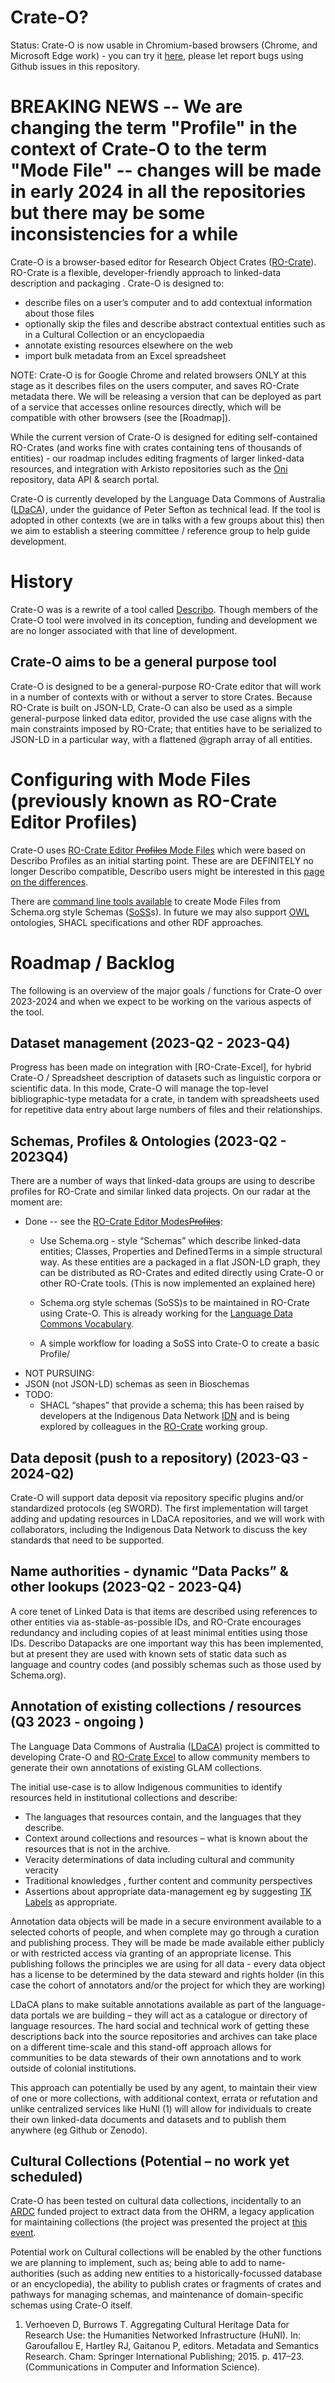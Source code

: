 
# Crate-O?

Status: Crate-O is now usable in Chromium-based browsers (Chrome, and Microsoft Edge work) - you can try it [here](https://language-research-technology.github.io/crate-o/), please let report bugs using Github issues in this repository.

# BREAKING NEWS -- We are changing the term "Profile" in the context of Crate-O to the term "Mode File" -- changes will be made in early 2024 in all the repositories but there may be some inconsistencies for a while

Crate-O is a  browser-based editor for  Research Object Crates  ([RO-Crate]). RO-Crate is a flexible, developer-friendly approach to linked-data description and packaging . Crate-O is designed to:
- describe files on a user’s computer and to add contextual information about those files
- optionally skip the files and describe abstract contextual entities such as in a Cultural Collection or an encyclopaedia
- annotate existing resources elsewhere on the web
- import bulk metadata from an Excel spreadsheet

NOTE: Crate-O is for Google Chrome and related browsers ONLY at this stage as it describes files on the users computer, and saves RO-Crate metadata there. We will be releasing a version that can be deployed as part of a service that accesses online resources directly, which will be compatible with other browsers (see the [Roadmap]).

While the current version of Crate-O  is designed for editing self-contained RO-Crates (and works fine with crates containing tens of thousands of entities) - our roadmap includes editing fragments of larger linked-data resources, and integration with Arkisto repositories such as the [Oni] repository, data API & search portal.

Crate-O is currently developed by the Language Data Commons of Australia ([LDaCA]), under the guidance of Peter Sefton as technical lead. If the tool is adopted in other contexts (we are in talks with a few groups about this)  then we aim to establish a steering committee / reference group to help guide development.



# History

Crate-O was is a rewrite of a tool called [Describo]. Though members of the Crate-O tool were involved in its conception, funding and development we are no longer associated with that line of development.


## Crate-O aims to be a general purpose tool

Crate-O is designed to be a general-purpose RO-Crate editor that will work in a number of contexts with or without a server to store Crates. Because RO-Crate is built on JSON-LD, Crate-O can also be used as a simple general-purpose linked data editor, provided the use case aligns with the main constraints imposed by RO-Crate; that entities have to be serialized to JSON-LD in a  particular way, with a flattened @graph array of all entities.

# Configuring with Mode Files (previously known as RO-Crate Editor Profiles)

Crate-O uses [RO-Crate Editor ~~Profiles~~ Mode Files](https://github.com/Language-Research-Technology/ro-crate-editor-profiles) which were based on Describo Profiles as an initial starting point. These are are DEFINITELY no longer Describo compatible, Describo users might be interested in this [page on the differences](https://github.com/Language-Research-Technology/ro-crate-editor-profiles/blob/main/docs/describo-diffs.md).

There are [command line tools available](https://github.com/Language-Research-Technology/ro-crate-schema-tools) to create Mode Files from Schema.org style Schemas ([SoSS]s). In future we may also support [OWL] ontologies, SHACL specifications and other RDF approaches.


# Roadmap / Backlog

The following is an overview of the major goals / functions for Crate-O over 2023-2024 and when we expect to be working on the various aspects of the tool.

## Dataset  management (2023-Q2 - 2023-Q4)

Progress has been made on integration with [RO-Crate-Excel], for hybrid Crate-O / Spreadsheet description of datasets such as linguistic corpora or scientific data. In this mode, Crate-O will manage the top-level bibliographic-type metadata for a crate, in tandem with spreadsheets used for repetitive data entry about large numbers of files and their relationships. 

## Schemas, Profiles & Ontologies (2023-Q2 - 2023Q4)

There are a number of ways that linked-data groups are using to describe profiles for RO-Crate and similar linked data projects. On our radar at the moment are:

- Done -- see the [RO-Crate Editor Modes~~Profiles~~](https://github.com/Language-Research-Technology/ro-crate-editor-profiles/blob/main/docs/soss-profiles.md):
  -  Use Schema.org - style “Schemas” which describe linked-data entities; Classes, Properties and DefinedTerms in a simple structural way. As these entities are a packaged in a flat JSON-LD graph, they can be distributed as RO-Crates and edited directly using Crate-O or other RO-Crate tools. (This is now implemented an explained here)

  -  Schema.org style schemas (SoSS)s to be maintained in RO-Crate using Crate-O. This is already working for the [Language Data Commons Vocabulary].
  
  -  A simple workflow for loading a SoSS into Crate-O to create a basic Profile/
-  NOT PURSUING:
  -  JSON (not JSON-LD) schemas as seen in Bioschemas
-  TODO: 
    -  SHACL “shapes” that provide a schema; this has been raised by developers at the Indigenous Data Network [IDN] and is being explored by colleagues in the [RO-Crate] working group. 



## Data deposit (push to a repository) (2023-Q3 - 2024-Q2)

Crate-O will support data deposit via repository specific plugins and/or standardized protocols (eg SWORD). The first implementation will target adding and updating resources in LDaCA repositories, and we will work with collaborators, including the Indigenous Data Network to discuss the key standards that need to be supported.

## Name authorities - dynamic “Data Packs” & other lookups (2023-Q2 - 2023-Q4)

A core tenet of Linked Data is that items are described using references to other entities via  as-stable-as-possible IDs, and RO-Crate encourages redundancy and including copies of at least minimal entities using those IDs. Describo Datapacks are one important way this has been implemented, but at present they are used with known sets of static data such as language and country codes (and possibly schemas such as those used by Schema.org).


## Annotation of existing collections / resources (Q3 2023 - ongoing )

The Language Data Commons of Australia ([LDaCA]) project is committed to developing Crate-O and [RO-Crate Excel] to allow community members to generate their own annotations of existing GLAM collections.

The initial use-case is to  allow Indigenous communities to identify resources held in institutional collections and describe:
-  The languages that resources contain, and the languages that they describe.
-  Context around collections and resources – what is known about the resources that is not in the archive.
-  Veracity determinations of data including cultural and community veracity
-  Traditional knowledges , further content and community perspectives 
-  Assertions about appropriate data-management eg by suggesting [TK Labels] as appropriate.

Annotation data objects will be made in a secure environment available to a selected cohorts of people, and when complete may go through a curation and publishing process. They will be made be made available either publicly or with restricted access via granting of an appropriate license. This publishing follows the principles we are using for all data - every data object has a license to be determined by the data steward and rights holder (in this case the cohort of annotators and/or the project for which they are working)

LDaCA plans to make suitable annotations available as part of the language-data portals we are building – they will act as a catalogue or directory of language resources. The hard social and technical work of getting these descriptions back into the source repositories and archives can take place on a different time-scale and this stand-off approach allows for communities to be data stewards of their own annotations and to work outside of colonial institutions.

This approach can potentially be used by any agent, to maintain their view of one or more collections, with additional context, errata or refutation and unlike centralized services like HuNI (1) will allow for individuals to create their own linked-data documents and datasets and to publish them anywhere (eg Github or Zenodo).

## Cultural Collections (Potential – no work yet scheduled)

Crate-O has been tested on cultural data collections, incidentally to an [ARDC] funded project to extract data from the OHRM, a legacy application for maintaining collections  (the project was presented the project at [this event](https://ardc.edu.au/article/advancing-hass-and-indigenous-research-infrastructure-a-symposium/).

Potential work on Cultural collections will be enabled by  the other functions we are planning to implement, such as; being able to add to name-authorities (such as adding new entities to a historically-focussed database or an encyclopedia), the ability to publish crates or fragments of crates and pathways for managing schemas, and maintenance of domain-specific schemas using Crate-O itself.

[IDN]: https://mspgh.unimelb.edu.au/centres-institutes/centre-for-health-equity/research-group/indigenous-data-network
[RO-Crate Excel]: https://github.com/Arkisto-Platform/ro-crate-excel
[RO-Crate]:  https://www.researchobject.org/ro-crate/
[OWL]: https://www.w3.org/OWL/
[SHACL]: https://www.w3.org/TR/shacl/
[SoSS]: https://schema.org/docs/schemas.html
[Language Data Commons Vocabulary]: https://purl.archive.org/language-data-commons-terms
[ARDC]: https://ardc.edu.au/
[LDaCA]: https://ldaca.edu.au
[RO-Crate-js]: https://github.com/Arkisto-Platform/ro-crate-js 
[Nyingarn]: https://nyingarn.net/
[Oni]: https://github.com/Arkisto-Platform/oni
[TK Labels]: https://localcontexts.org/labels/traditional-knowledge-labels/
[Describo]: https://github.com/Describo
[Arkisto]: https://arkisto-platform.github.io/
[Data Packs]: https://github.com/describo/data-packs
[RO-Crate Excel]: https://github.com/Language-Research-Technology/ro-crate-excel



1.	Verhoeven D, Burrows T. Aggregating Cultural Heritage Data for Research Use: the Humanities Networked Infrastructure (HuNI). In: Garoufallou E, Hartley RJ, Gaitanou P, editors. Metadata and Semantics Research. Cham: Springer International Publishing; 2015. p. 417–23. (Communications in Computer and Information Science).
